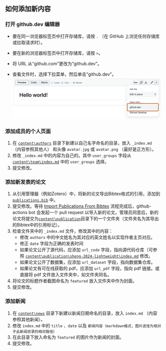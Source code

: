 ## 如何添加新内容

### 打开 github.dev 编辑器

+ 要在同一浏览器标签页中打开存储库，请按 `.` （在 GitHub 上浏览任何存储库或拉取请求时）。

+ 要在新的浏览器标签页中打开存储库，请按 `>`。

+ 将 URL 从“github.com”更改为“github.dev”。

+ 查看文件时，选择下拉菜单，然后单击“github.dev”。
![github.dev](github.dev.png)

### 添加成员的个人页面

1. 在 [`content\authors`](content\authors) 目录下新建以自己名字命名的目录，放入 `_index.md` （内容参照其他人） 和头像 `avatar.jpg` 或 `avatar.png` （最好是正方形）。
2. 修改 `_index.md` 中的内容为自己的。其中 `user_groups` 字段从 [`content\team\index.md`](content\team\index.md) 中的 `user_groups` 选择。
3. 提交修改。

### 添加新发表的论文

1. 从引用管理器（例如Zotero）中，将新的论文导出Bibtex格式的引用，添加到 [`publications.bib`](publications.bib) 中。
2. 提交修改。等待 [Import Publications From Bibtex](https://github.com/LDU-IIPLab/LDU-IIPLab.github.io/actions/workflows/import-publications.yml) 流程完成后，github-actions bot 会发起一个 pull request 以导入新的论文。管理员同意后，新的论文将提交为[`content\publication`](content\publication)目录下的一个文件夹（文件夹名为其导出的Bibtex中的引用标记）。
3. 检查文件夹中的 `_index.md` 文件，修改其中的内容：
    - 修改 `authors` 中的中文姓名为其对应的英文姓名以实现作者主页对应。
    - 修正 `date` 字段为正确的发表时间
    - 如果论文公开了源代码，应添加 `url_code` 字段，指向源代码仓库（可参照  [`content\publication\sheng-2024-lightweight\index.md`](content\publication\sheng-2024-lightweight\index.md) 修改。
    - 如果论文公开了数据集，应添加 `url_dataset` 字段，指向数据集仓库。
    - 如果论文有可在线获取的 pdf，应添加 `url_pdf` 字段，指向 pdf 链接。或直接将 pdf 文件放入文件夹中，如文件夹同名。
4. 将论文的标题作者截图命名为 `featured` 放入文件夹中作为封面。
5. 提交修改。

### 添加新闻

1. 在 [`content\news`](content\news) 目录下新建以新闻日期命名的目录，放入 `index.md` （内容参照其他新闻）。
2. 修改 `index.md` 中的 `title` 、`date` 以及 `新闻内容（markdown格式，图片途径为相对于此新闻目录的相对路径）`
3. 在此目录下放入命名为 `featured` 的图片作为新闻的封面。
4. 提交修改。
